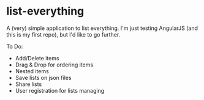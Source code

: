 # list-everything
A (very) simple application to list everything. I'm just testing AngularJS (and this is my first repo), but I'd like to go further.

To Do:
- Add/Delete items
- Drag & Drop for ordering items
- Nested items
- Save lists on json files
- Share lists
- User registration for lists managing
